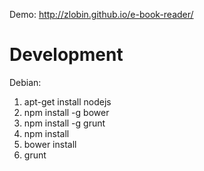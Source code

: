 Demo: http://zlobin.github.io/e-book-reader/

Development
====================

Debian:

1) apt-get install nodejs
2) npm install -g bower
3) npm install -g grunt
4) npm install
5) bower install
6) grunt
